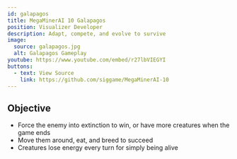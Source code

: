 ```yaml
---
id: galapagos
title: MegaMinerAI 10 Galapagos
position: Visualizer Developer
description: Adapt, compete, and evolve to survive
image:
  source: galapagos.jpg
  alt: Galapagos Gameplay
youtube: https://www.youtube.com/embed/r27lbVIEGYI
buttons:
  - text: View Source
    link: https://github.com/siggame/MegaMinerAI-10
---
```


## Objective

- Force the enemy into extinction to win, or have more creatures when the game ends
- Move them around, eat, and breed to succeed
- Creatures lose energy every turn for simply being alive
